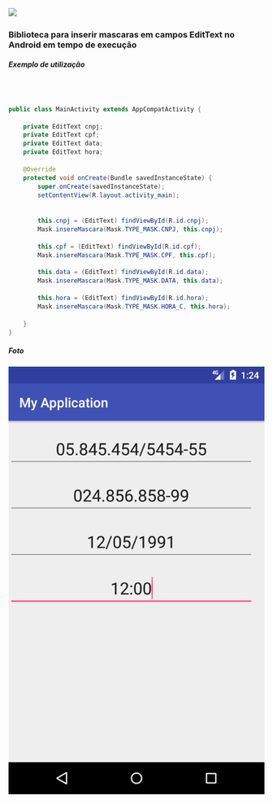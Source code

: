 
[![](https://jitpack.io/v/Alexandreoliveira/MaskEditAndroid.svg)](https://jitpack.io/#Alexandreoliveira/MaskEditAndroid)

### Biblioteca para inserir mascaras em campos EditText no Android em tempo de execução



##### Exemplo de utilização

<br/>

``` JAVA

public class MainActivity extends AppCompatActivity {

    private EditText cnpj;
    private EditText cpf;
    private EditText data;
    private EditText hora;

    @Override
    protected void onCreate(Bundle savedInstanceState) {
        super.onCreate(savedInstanceState);
        setContentView(R.layout.activity_main);


        this.cnpj = (EditText) findViewById(R.id.cnpj);
        Mask.insereMascara(Mask.TYPE_MASK.CNPJ, this.cnpj);

        this.cpf = (EditText) findViewById(R.id.cpf);
        Mask.insereMascara(Mask.TYPE_MASK.CPF, this.cpf);

        this.data = (EditText) findViewById(R.id.data);
        Mask.insereMascara(Mask.TYPE_MASK.DATA, this.data);

        this.hora = (EditText) findViewById(R.id.hora);
        Mask.insereMascara(Mask.TYPE_MASK.HORA_C, this.hora);

    }
}

```

##### Foto

![Exemplo](https://github.com/Alexandreoliveira/MaskEditAndroid/blob/master/Screenshot_1499693089.png)

